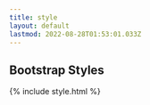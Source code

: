 ```yaml
---
title: style
layout: default
lastmod: 2022-08-28T01:53:01.033Z
---
```


## Bootstrap Styles

{% include style.html %}
